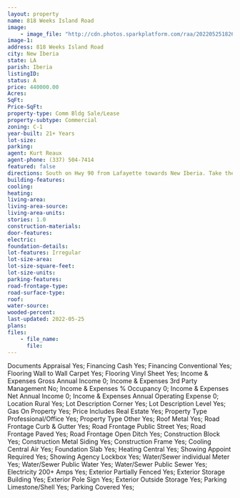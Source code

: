 ```yaml
---
layout: property
name: 818 Weeks Island Road 
image:
    - image_file: "http://cdn.photos.sparkplatform.com/raa/20220525182616669555000000.jpg"
image-1:
address: 818 Weeks Island Road
city: New Iberia
state: LA
parish: Iberia
listingID: 
status: A
price: 440000.00
Acres: 
SqFt: 
Price-SqFt: 
property-type: Comm Bldg Sale/Lease
property-subtype: Commercial
zoning: C-1
year-built: 21+ Years
lot-size: 
parking: 
agent: Kurt Reaux
agent-phone: (337) 504-7414
featured: false
directions: South on Hwy 90 from Lafayette towards New Iberia. Take the Hwy 14 exit and go east. Turn right on Weeks Island Rd. Building will be on the right.
building-features: 
cooling: 
heating: 
living-area: 
living-area-source: 
living-area-units: 
stories: 1.0
construction-materials: 
door-features: 
electric: 
foundation-details: 
lot-features: Irregular
lot-size-area: 
lot-size-square-feet: 
lot-size-units: 
parking-features: 
road-frontage-type: 
road-surface-type: 
roof: 
water-source: 
wooded-percent: 
last-updated: 2022-05-25
plans: 
files:
    - file_name:
      file:
---
```

Documents	Appraisal	Yes;
Financing	Cash	Yes;
Financing	Conventional	Yes;
Flooring	Wall to Wall Carpet	Yes;
Flooring	Vinyl Sheet	Yes;
Income & Expenses	Gross Annual Income	0;
Income & Expenses	3rd Party Management	No;
Income & Expenses	% Occupancy	0;
Income & Expenses	Net Annual Income	0;
Income & Expenses	Annual Operating Expense	0;
Location	Rural	Yes;
Lot Description	Corner	Yes;
Lot Description	Level	Yes;
Gas	On Property	Yes;
Price Includes	Real Estate	Yes;
Property Type	Professional/Office	Yes;
Property Type	Other	Yes;
Roof	Metal	Yes;
Road Frontage	Curb & Gutter	Yes;
Road Frontage	Public Street	Yes;
Road Frontage	Paved	Yes;
Road Frontage	Open Ditch	Yes;
Construction	Block	Yes;
Construction	Metal Siding	Yes;
Construction	Frame	Yes;
Cooling	Central Air	Yes;
Foundation	Slab	Yes;
Heating	Central	Yes;
Showing	Appoint Required	Yes;
Showing	Agency Lockbox	Yes;
Water/Sewer	individual Meter	Yes;
Water/Sewer	Public Water	Yes;
Water/Sewer	Public Sewer	Yes;
Electricity	200+ Amps	Yes;
Exterior	Partially Fenced	Yes;
Exterior	Storage Building	Yes;
Exterior	Pole Sign	Yes;
Exterior	Outside Storage	Yes;
Parking	Limestone/Shell	Yes;
Parking	Covered	Yes;

